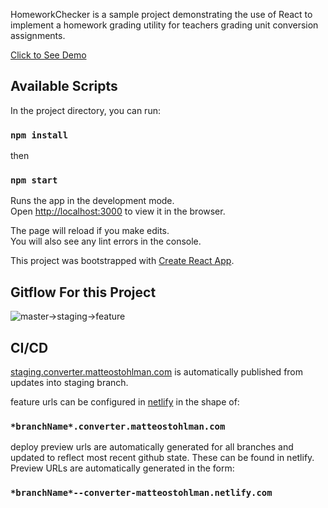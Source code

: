 
HomeworkChecker is a sample project demonstrating the use of React to implement a homework grading utility for teachers grading unit conversion assignments. 

[Click to See Demo](https://converter.matteostohlman.com)

## Available Scripts

In the project directory, you can run:

### `npm install`

then 

### `npm start`

Runs the app in the development mode.<br>
Open [http://localhost:3000](http://localhost:3000) to view it in the browser.

The page will reload if you make edits.<br>
You will also see any lint errors in the console.

This project was bootstrapped with [Create React App](https://github.com/facebook/create-react-app).

## Gitflow For this Project

![master->staging->feature](https://buddy.works/blog/images/gitflow.png)

## CI/CD

[staging.converter.matteostohlman.com](https://staging.converter.matteostohlman.com) is automatically published from updates into staging branch. 

feature urls can be configured in [netlify](netlify.com) in the shape of:
  ### `*branchName*.converter.matteostohlman.com`

deploy preview urls are automatically generated for all branches and updated to reflect most recent github state. These can be found in netlify. Preview URLs are automatically generated in the form:
  ### `*branchName*--converter-matteostohlman.netlify.com`
